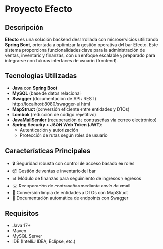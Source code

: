 # Proyecto Efecto

## Descripción

**Efecto** es una solución backend desarrollada con microservicios utilizando **Spring Boot**, orientada a optimizar la gestión operativa del bar Efecto. Este sistema proporciona funcionalidades clave para la administración de ventas, inventario y finanzas, con un enfoque escalable y preparado para integrarse con futuras interfaces de usuario (frontend).

## Tecnologías Utilizadas

- **Java** con **Spring Boot**
- **MySQL** (base de datos relacional)
- **Swagger** (documentación de APIs REST)
  http://localhost:8080/swagger-ui.html
- **MapStruct** (conversión eficiente entre entidades y DTOs)
- **Lombok** (reducción de código repetitivo)
- **JavaMailSender** (recuperación de contraseñas vía correo electrónico)
- **Spring Security + JSON Web Token (JWT)**:
    - Autenticación y autorización
    - Protección de rutas según roles de usuario

## Características Principales

- 🔒 Seguridad robusta con control de acceso basado en roles
- 📦 Gestión de ventas e inventario del bar
- 📊 Módulo de finanzas para seguimiento de ingresos y egresos
- ✉️ Recuperación de contraseñas mediante envío de email
- 🔄 Conversión limpia de entidades a DTOs con MapStruct
- 🧾 Documentación automática de endpoints con Swagger

## Requisitos

- Java 17+
- Maven
- MySQL Server
- IDE (IntelliJ IDEA, Eclipse, etc.)




